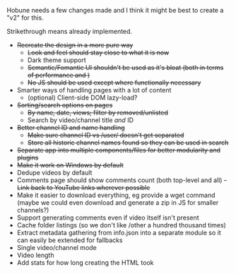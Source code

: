 Hobune needs a few changes made and I think it might be best to create a "v2" for this.

Strikethrough means already implemented.

- ~~Recreate the design in a more pure way~~
  - ~~Look and feel should stay close to what it is now~~
  - Dark theme support
  - ~~Semantic/Fomantic UI shouldn't be used as it's bloat (both in terms of performance and )~~
  - ~~No JS should be used except where functionally necessary~~
- Smarter ways of handling pages with a lot of content
  - (optional) Client-side DOM lazy-load?
- ~~Sorting/search options on pages~~
  - ~~By name, date, views; filter by removed/unlisted~~
  - Search by video/channel title *and* ID
- ~~Better channel ID and name handling~~
  - ~~Make sure channel ID vs /user/ doesn't get separated~~
  - ~~Store all historic channel names found so they can be used in search~~
- ~~Separate app into multiple components/files for better modularity and plugins~~
- ~~Make it work on Windows by default~~
- Dedupe videos by default
- Comments page should show comments count (both top-level and all)
  ~~- Link back to YouTube links wherever possible~~
- Make it easier to download everything, eg provide a wget command (maybe we could even download and generate a zip in JS for smaller channels?)
- Support generating comments even if video itself isn't present
- Cache folder listings (so we don't like /other a hundred thousand times)
- Extract metadata gathering from info.json into a separate module so it can easily be extended for fallbacks
- Single video/channel mode
- Video length
- Add stats for how long creating the HTML took
